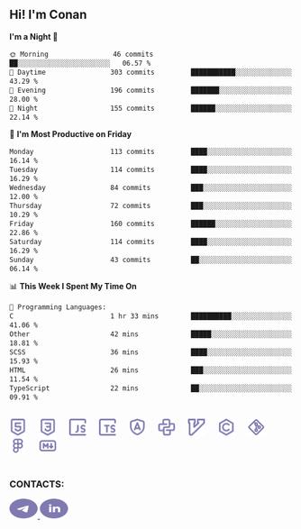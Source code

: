 ## Hi! I'm Conan

<!--START_SECTION:waka-->
**I'm a Night 🦉** 

```text
🌞 Morning                46 commits          ██░░░░░░░░░░░░░░░░░░░░░░░   06.57 % 
🌆 Daytime                303 commits         ███████████░░░░░░░░░░░░░░   43.29 % 
🌃 Evening                196 commits         ███████░░░░░░░░░░░░░░░░░░   28.00 % 
🌙 Night                  155 commits         ██████░░░░░░░░░░░░░░░░░░░   22.14 % 
```
📅 **I'm Most Productive on Friday** 

```text
Monday                   113 commits         ████░░░░░░░░░░░░░░░░░░░░░   16.14 % 
Tuesday                  114 commits         ████░░░░░░░░░░░░░░░░░░░░░   16.29 % 
Wednesday                84 commits          ███░░░░░░░░░░░░░░░░░░░░░░   12.00 % 
Thursday                 72 commits          ███░░░░░░░░░░░░░░░░░░░░░░   10.29 % 
Friday                   160 commits         ██████░░░░░░░░░░░░░░░░░░░   22.86 % 
Saturday                 114 commits         ████░░░░░░░░░░░░░░░░░░░░░   16.29 % 
Sunday                   43 commits          ██░░░░░░░░░░░░░░░░░░░░░░░   06.14 % 
```


📊 **This Week I Spent My Time On** 

```text
💬 Programming Languages: 
C                        1 hr 33 mins        ██████████░░░░░░░░░░░░░░░   41.06 % 
Other                    42 mins             █████░░░░░░░░░░░░░░░░░░░░   18.81 % 
SCSS                     36 mins             ████░░░░░░░░░░░░░░░░░░░░░   15.93 % 
HTML                     26 mins             ███░░░░░░░░░░░░░░░░░░░░░░   11.54 % 
TypeScript               22 mins             ██░░░░░░░░░░░░░░░░░░░░░░░   09.91 % 
```


<!--END_SECTION:waka-->


<br>

<div align="left">
  <img src="icons/skills/html.svg" height="30" alt="html5"/>
  <img width="15"/>
  <img src="icons/skills/css.svg" height="30" alt="css"/>
    <img width="15"/>
  <img src="icons/skills/javascript.svg" height="30" alt="javascript"/>
  <img width="15"/>
  <img src="icons/skills/typescript.svg" height="30" alt="typescript"/>
  <img width="15"/>
  <img src="icons/skills/angular.svg" height="30" alt="angular"/>
  <img width="15"/>
  <img src="icons/skills/python.svg" height="30" alt="python"/>
  <img width="15"/>
  <img src="icons/skills/vim.svg" height="30" alt="vim"  />
  <img width="15"/>
  <img src="icons/skills/c.svg" height="30" alt="c"/>
  <img width="15"/>
  <img src="icons/skills/git.svg" height="30" alt="git"/>
  <img width="15"/>
  <img src="icons/skills/figma.svg" height="30" alt="figma"/>
  <img width="15"/>
  <img src="icons/skills/markdown.svg" height="30" alt="markdown"/>
</div>

<br>


### CONTACTS:

<div align="left">
  <a href="https://t.me/gkkconan">
    <img src="icons/contacts/telegram.svg" width="50" height="35" alt="telegram"/>
  </a>
  <a href="https://www.linkedin.com/in/gkkconan">
    <img src="icons/contacts/linkedin.svg" width="50" height="35" alt="linkedin"/>
  </a>
</div>
